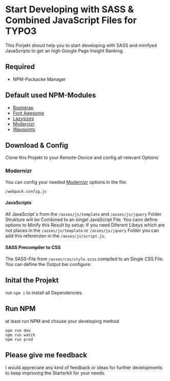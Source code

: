 # Start Developing with SASS & Combined JavaScript Files for TYPO3
This Porjekt shoud help you to start developing with SASS and minifyed JavaScripts to get an high Google Page Insight Ranking.

## Required
- NPM-Packacke Manager

## Default used NPM-Modules
- [Bootstrap](http://getbootstrap.com/)
- [Font Awesome](https://fortawesome.github.io/Font-Awesome/)
- [Lazysizes](https://github.com/aFarkas/lazysizes)
- [Modernizr](https://modernizr.com)
- [Waypoints](http://imakewebthings.com/waypoints/)

## Download & Config
Clone this Projekt to your Remote-Device and config all relevant Options

### Modernizr
You can config your needed [Modernizr](https://modernizr.com/) options in the file:
```
/webpack.config.js
```

#### JavaScripts
All JavaScript´s from the `/asses/js/template` and `/asses/js/jquery` Folder Strukture will be Combined to an singel JavaScript File. You cann define options to Minify this Result by setup:
If you need Diferent Libeys which are not places in the `/asses/js/template` or `/asses/js/jquery` Folder you can add this referenzen in the `/asses/js/script.js`.

#### SASS Precompiler to CSS
The SASS-File from `/asses/css/style.scss` compiled to an Single CSS File. You can define the Output bei configure:

## Inital the Projekt
run `npm i` to install all Dependencies.

## Run NPM
at least run NPM and chouse your developing method
```
npm run dev
npm run watch
npm run prod
```

## Please give me feedback
I would appreciate any kind of feedback or ideas for further developments to keep improving the Starterkit for your needs.
